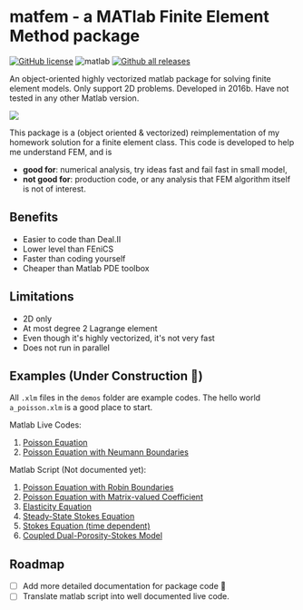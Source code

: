 # matfem - a MATlab Finite Element Method package

[![GitHub license](https://img.shields.io/apm/l/vim-mode.svg)](https://github.com/xhu4/matfem/blob/master/LICENSE)
![matlab](https://img.shields.io/badge/language-Matlab-blue.svg)
[![Github all releases](https://img.shields.io/github/downloads/xhu4/matfem/total.svg)](https://GitHub.com/xhu4/matfem/releases/)

An object-oriented highly vectorized matlab package for solving finite element
models. Only support 2D problems. Developed in 2016b. Have not tested in any
other Matlab version.

![](demos/coupled.gif)

This package is a (object oriented & vectorized) reimplementation of my homework
solution for a finite element class. This code is developed to help me
understand FEM, and is

- **good for**: numerical analysis, try ideas fast and fail fast in small model,
- **not good for**: production code, or any analysis that FEM algorithm itself
  is not of interest.

## Benefits

- Easier to code than Deal.II
- Lower level than FEniCS
- Faster than coding yourself
- Cheaper than Matlab PDE toolbox

## Limitations

- 2D only
- At most degree 2 Lagrange element
- Even though it's highly vectorized, it's not very fast
- Does not run in parallel

## Examples (Under Construction :construction:)

All `.xlm` files in the `demos` folder are example codes.
The hello world `a_poisson.xlm` is a good place to start.

Matlab Live Codes:
1. [Poisson Equation](demos/a_poisson.mlx)
2. [Poisson Equation with Neumann Boundaries](demos/b_poisson_neumann.mlx)

Matlab Script (Not documented yet):
1. [Poisson Equation with Robin Boundaries](demos/exmp3.m)
2. [Poisson Equation with Matrix-valued Coefficient](demos/final1.m)
3. [Elasticity Equation](demos/elasticity.m)
4. [Steady-State Stokes Equation](demos/stokesSteady.m)
5. [Stokes Equation (time dependent)](demos/stokes.m)
6. [Coupled Dual-Porosity-Stokes Model](demos/coupled.m)

## Roadmap

- [ ] Add more detailed documentation for package code :memo:
- [ ] Translate matlab script into well documented live code.
